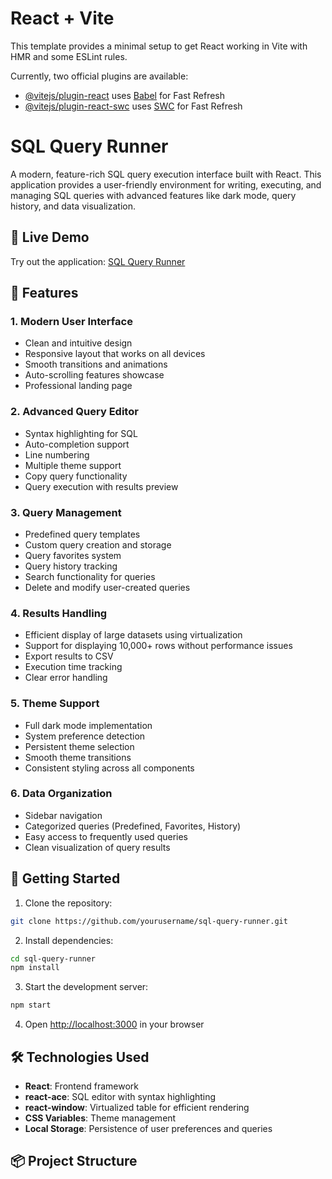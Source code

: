 # React + Vite

This template provides a minimal setup to get React working in Vite with HMR and some ESLint rules.

Currently, two official plugins are available:

- [@vitejs/plugin-react](https://github.com/vitejs/vite-plugin-react/blob/main/packages/plugin-react/README.md) uses [Babel](https://babeljs.io/) for Fast Refresh
- [@vitejs/plugin-react-swc](https://github.com/vitejs/vite-plugin-react-swc) uses [SWC](https://swc.rs/) for Fast Refresh

# SQL Query Runner

A modern, feature-rich SQL query execution interface built with React. This application provides a user-friendly environment for writing, executing, and managing SQL queries with advanced features like dark mode, query history, and data visualization.

## 🔗 Live Demo

Try out the application: [SQL Query Runner](https://sqleditor123.netlify.app/)

## 🌟 Features

### 1. Modern User Interface

- Clean and intuitive design
- Responsive layout that works on all devices
- Smooth transitions and animations
- Auto-scrolling features showcase
- Professional landing page

### 2. Advanced Query Editor

- Syntax highlighting for SQL
- Auto-completion support
- Line numbering
- Multiple theme support
- Copy query functionality
- Query execution with results preview

### 3. Query Management

- Predefined query templates
- Custom query creation and storage
- Query favorites system
- Query history tracking
- Search functionality for queries
- Delete and modify user-created queries

### 4. Results Handling

- Efficient display of large datasets using virtualization
- Support for displaying 10,000+ rows without performance issues
- Export results to CSV
- Execution time tracking
- Clear error handling

### 5. Theme Support

- Full dark mode implementation
- System preference detection
- Persistent theme selection
- Smooth theme transitions
- Consistent styling across all components

### 6. Data Organization

- Sidebar navigation
- Categorized queries (Predefined, Favorites, History)
- Easy access to frequently used queries
- Clean visualization of query results

## 🚀 Getting Started

1. Clone the repository:

```bash
git clone https://github.com/yourusername/sql-query-runner.git
```

2. Install dependencies:

```bash
cd sql-query-runner
npm install
```

3. Start the development server:

```bash
npm start
```

4. Open [http://localhost:3000](http://localhost:3000) in your browser

## 🛠️ Technologies Used

- **React**: Frontend framework
- **react-ace**: SQL editor with syntax highlighting
- **react-window**: Virtualized table for efficient rendering
- **CSS Variables**: Theme management
- **Local Storage**: Persistence of user preferences and queries

## 📦 Project Structure
